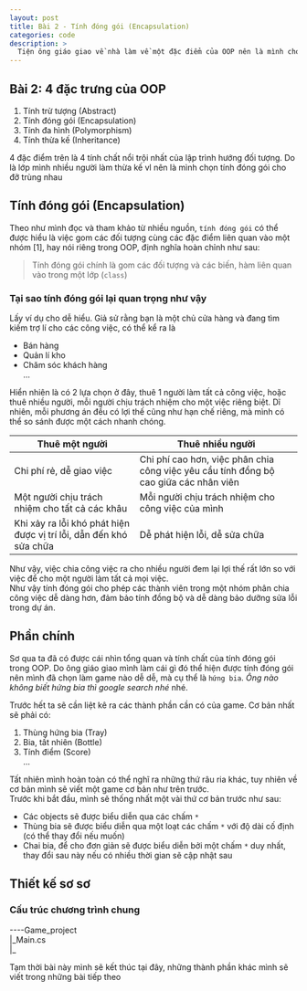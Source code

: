 ```yaml
---
layout: post
title: Bài 2 - Tính đóng gói (Encapsulation)
categories: code
description: >
  Tiện ông giáo giao về nhà làm về một đặc điểm của OOP nên là mình chọn làm game luôn, vừa học vừa chơi
---
```


## Bài 2: 4 đặc trưng của OOP

1. Tính trừ tượng (Abstract)
2. Tính đóng gói (Encapsulation)
3. Tính đa hình (Polymorphism)
4. Tính thừa kế (Inheritance)

4 đặc điểm trên là 4 tính chất nổi trội nhất của lập trình hướng đối tượng. Do là lớp mình nhiều người làm thừa kế vl nên là mình chọn tính đóng gói cho đỡ trùng nhau

## Tính đóng gói (Encapsulation)

Theo như mình đọc và tham khảo từ nhiều nguồn, `tính đóng gói` có thể được hiểu là việc gom các đối tượng cùng các đặc điểm liên quan vào một nhóm [1], hay nói riêng trong OOP, định nghĩa hoàn chỉnh như sau:

> Tính đóng gói chính là gom các đối tượng và các biến, hàm liên quan vào trong một lớp (`class`)

### Tại sao tính đóng gói lại quan trọng như vậy

Lấy ví dụ cho dễ hiểu. Giả sử rằng bạn là một chủ cửa hàng và đang tìm kiếm trợ lí cho các công việc, có thể kể ra là

- Bán hàng
- Quản lí kho
- Chăm sóc khách hàng  
  ...

Hiển nhiên là có 2 lựa chọn ở đây, thuê 1 người làm tất cả công việc, hoặc thuê nhiều người, mỗi người chịu trách nhiệm cho một việc riêng biệt. Dĩ nhiên, mỗi phương án đều có lợi thế cũng như hạn chế riêng, mà mình có thể so sánh được một cách nhanh chóng.

| Thuê một người                                                     | Thuê nhiều người                                                                      |
| ------------------------------------------------------------------ | ------------------------------------------------------------------------------------- |
| Chi phí rẻ, dễ giao việc                                           | Chi phí cao hơn, việc phân chia công việc yêu cầu tính đồng bộ cao giữa các nhân viên |
| Một người chịu trách nhiệm cho tất cả các khâu                     | Mỗi người chịu trách nhiệm cho công việc của mình                                     |
| Khi xảy ra lỗi khó phát hiện được vị trí lỗi, dẫn đến khó sửa chữa | Dễ phát hiện lỗi, dễ sửa chữa                                                         |

Như vậy, việc chia công việc ra cho nhiều người đem lại lợi thế rất lớn so với việc để cho một người làm tất cả mọi việc.  
Như vậy tính đóng gói cho phép các thành viên trong một nhóm phân chia công việc dễ dàng hơn, đảm bảo tính đồng bộ và dễ dàng bảo dưỡng sửa lỗi trong dự án.

## Phần chính

Sơ qua ta đã có được cái nhìn tổng quan và tính chất của tính đóng gói trong OOP. Do ông giáo giao mình làm cái gì đó thể hiện được tính đóng gói nên mình đã chọn làm game nào dễ dễ, mà cụ thể là `hứng bia`. _Ông nào không biết hứng bia thì google search nhé_
nhé.

Trước hết ta sẽ cần liệt kê ra các thành phần cần có của game. Cơ bản nhất sẽ phải có:

1. Thùng hứng bia (Tray)
2. Bia, tất nhiên (Bottle)
3. Tính điểm (Score)  
   ...

Tất nhiên mình hoàn toàn có thể nghĩ ra những thứ râu ria khác, tuy nhiên về cơ bản mình sẽ viết một game cơ bản như trên trước.  
Trước khi bắt đầu, mình sẽ thống nhất một vài thứ cơ bản trước như sau:

- Các objects sẽ được biểu diễn qua các chấm `*`
- Thùng bia sẽ được biểu diễn qua một loạt các chấm `*` với độ dài cố định (có thể thay đổi nếu muốn)
- Chai bia, để cho đơn giản sẽ được biểu diễn bởi một chấm `*` duy nhất, thay đổi sau này nếu có nhiều thời gian sẽ cập nhật sau

## Thiết kế sơ sơ

### Cấu trúc chương trình chung

----Game_project  
 |\_Main.cs  
 |\_

Tạm thời bài này mình sẽ kết thúc tại đây, những thành phần khác mình sẽ viết trong những bài tiếp theo
